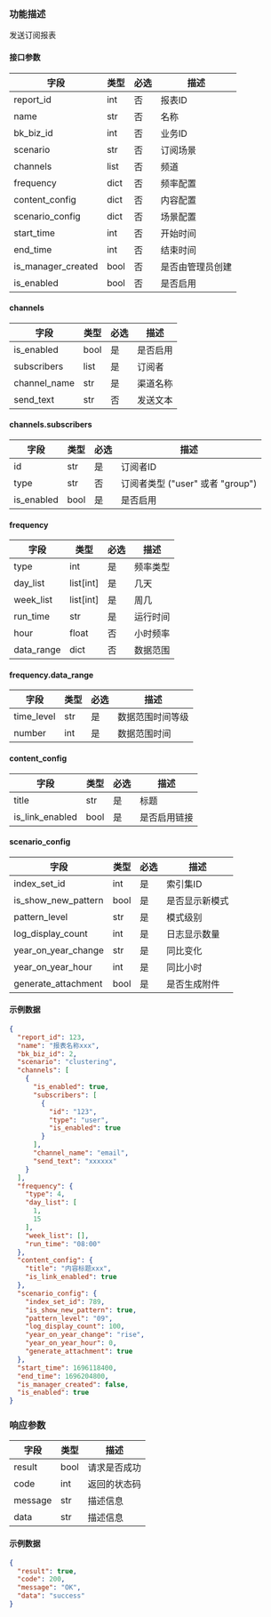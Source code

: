 ### 功能描述

发送订阅报表


#### 接口参数

| 字段                 | 类型   | 必选 | 描述       |
|--------------------|------|----|----------|
| report_id          | int  | 否  | 报表ID     |
| name               | str  | 否  | 名称       |
| bk_biz_id          | int  | 否  | 业务ID     |
| scenario           | str  | 否  | 订阅场景     |
| channels           | list | 否  | 频道       |
| frequency          | dict | 否  | 频率配置     |
| content_config     | dict | 否  | 内容配置     |
| scenario_config    | dict | 否  | 场景配置     |
| start_time         | int  | 否  | 开始时间     |
| end_time           | int  | 否  | 结束时间     |
| is_manager_created | bool | 否  | 是否由管理员创建 |
| is_enabled         | bool | 否  | 是否启用     |

#### channels

| 字段           | 类型   | 必选 | 描述   |
|--------------|------|----|------|
| is_enabled   | bool | 是  | 是否启用 |
| subscribers  | list | 是  | 订阅者  |
| channel_name | str  | 是  | 渠道名称 |
| send_text    | str  | 否  | 发送文本 |

#### channels.subscribers

| 字段         | 类型   | 必选 | 描述                        |
|------------|------|----|---------------------------|
| id         | str  | 是  | 订阅者ID                     |
| type       | str  | 否  | 订阅者类型 ("user" 或者 "group") |
| is_enabled | bool | 是  | 是否启用                      |

#### frequency

| 字段         | 类型        | 必选 | 描述   |
|------------|-----------|----|------|
| type       | int       | 是  | 频率类型 |
| day_list   | list[int] | 是  | 几天   |
| week_list  | list[int] | 是  | 周几   |
| run_time   | str       | 是  | 运行时间 |
| hour       | float     | 否  | 小时频率 |
| data_range | dict      | 否  | 数据范围 |

#### frequency.data_range

| 字段         | 类型  | 必选 | 描述       |
|------------|-----|----|----------|
| time_level | str | 是  | 数据范围时间等级 |
| number     | int | 是  | 数据范围时间   |

#### content_config

| 字段              | 类型   | 必选 | 描述     |
|-----------------|------|----|--------|
| title           | str  | 是  | 标题     |
| is_link_enabled | bool | 是  | 是否启用链接 |

#### scenario_config

| 字段                  | 类型   | 必选 | 描述      |
|---------------------|------|----|---------|
| index_set_id        | int  | 是  | 索引集ID   |
| is_show_new_pattern | bool | 是  | 是否显示新模式 |
| pattern_level       | str  | 是  | 模式级别    |
| log_display_count   | int  | 是  | 日志显示数量  |
| year_on_year_change | str  | 是  | 同比变化    |
| year_on_year_hour   | int  | 是  | 同比小时    |
| generate_attachment | bool | 是  | 是否生成附件  |

#### 示例数据

```json
{
  "report_id": 123,
  "name": "报表名称xxx",
  "bk_biz_id": 2,
  "scenario": "clustering",
  "channels": [
    {
      "is_enabled": true,
      "subscribers": [
        {
          "id": "123",
          "type": "user",
          "is_enabled": true
        }
      ],
      "channel_name": "email",
      "send_text": "xxxxxx"
    }
  ],
  "frequency": {
    "type": 4,
    "day_list": [
      1,
      15
    ],
    "week_list": [],
    "run_time": "08:00"
  },
  "content_config": {
    "title": "内容标题xxx",
    "is_link_enabled": true
  },
  "scenario_config": {
    "index_set_id": 789,
    "is_show_new_pattern": true,
    "pattern_level": "09",
    "log_display_count": 100,
    "year_on_year_change": "rise",
    "year_on_year_hour": 0,
    "generate_attachment": true
  },
  "start_time": 1696118400,
  "end_time": 1696204800,
  "is_manager_created": false,
  "is_enabled": true
}
```

### 响应参数

| 字段      | 类型   | 描述     |
|---------|------|--------|
| result  | bool | 请求是否成功 |
| code    | int  | 返回的状态码 |
| message | str  | 描述信息   |
| data    | str  | 描述信息   |

#### 示例数据

```json
{
  "result": true,
  "code": 200,
  "message": "OK",
  "data": "success"
}
```
